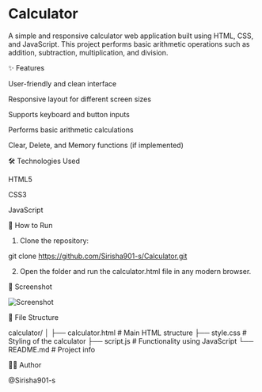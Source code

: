 # Calculator

A simple and responsive calculator web application built using HTML, CSS, and JavaScript. This project performs basic arithmetic operations such as addition, subtraction, multiplication, and division.


✨ Features

User-friendly and clean interface

Responsive layout for different screen sizes

Supports keyboard and button inputs

Performs basic arithmetic calculations

Clear, Delete, and Memory functions (if implemented)


🛠️ Technologies Used

HTML5

CSS3

JavaScript 

🚀 How to Run

1. Clone the repository:

git clone https://github.com/Sirisha901-s/Calculator.git


2. Open the folder and run the calculator.html file in any modern browser.

 📸 Screenshot

 ![Screenshot](Screenshot(31).png)

📂 File Structure

calculator/
│
├── calculator.html       # Main HTML structure
├── style.css        # Styling of the calculator
├── script.js        # Functionality using JavaScript
└── README.md        # Project info




🙋‍♂️ Author

 @Sirisha901-s
